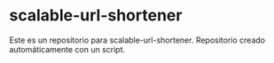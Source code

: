 # scalable-url-shortener
Este es un repositorio para scalable-url-shortener.
Repositorio creado automáticamente con un script.
